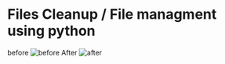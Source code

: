 # Files Cleanup / File managment using python
before
![before](https://github.com/rthway/manage_files_in_folders_python/blob/master/1%20-%20before.png "before")
After
![after](https://github.com/rthway/manage_files_in_folders_python/blob/master/2%20-%20After.png "after")
